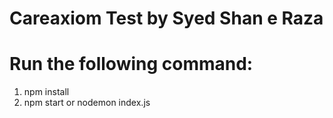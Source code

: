 # Careaxiom Test by Syed Shan e Raza

# Run the following command: 
1. npm install
2. npm start or nodemon index.js
